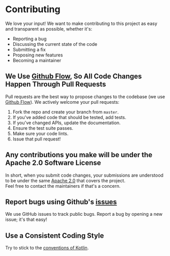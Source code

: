 # Contributing

We love your input! We want to make contributing to this project as easy and transparent as possible, whether it's:

- Reporting a bug
- Discussing the current state of the code
- Submitting a fix
- Proposing new features
- Becoming a maintainer

## We Use [Github Flow](https://guides.github.com/introduction/flow/index.html), So All Code Changes Happen Through Pull Requests

Pull requests are the best way to propose changes to the codebase (we
use [Github Flow](https://guides.github.com/introduction/flow/index.html)). We actively welcome your pull requests:

1. Fork the repo and create your branch from `master`.
2. If you've added code that should be tested, add tests.
3. If you've changed APIs, update the documentation.
4. Ensure the test suite passes.
5. Make sure your code lints.
6. Issue that pull request!

## Any contributions you make will be under the Apache 2.0 Software License

In short, when you submit code changes, your submissions are understood to be under the
same [Apache 2.0](https://www.apache.org/licenses/LICENSE-2.0) that covers the project. \
Feel free to contact the
maintainers if that's a concern.

## Report bugs using Github's [issues](https://github.com/vendelieu/telegram-bot/issues)

We use GitHub issues to track public bugs. Report a bug by opening a new issue; it's that easy!

## Use a Consistent Coding Style

Try to stick to the [conventions of Kotlin](https://kotlinlang.org/docs/coding-conventions.html).
